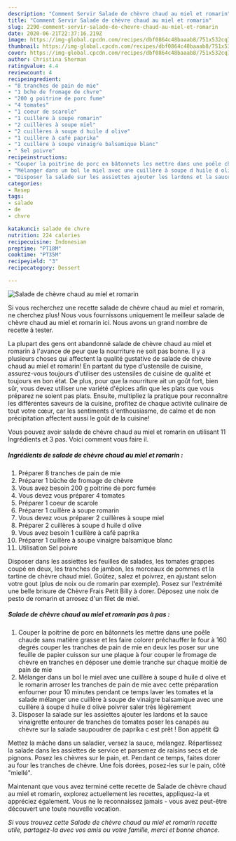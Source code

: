 ```yaml
---
description: "Comment Servir Salade de chèvre chaud au miel et romarin"
title: "Comment Servir Salade de chèvre chaud au miel et romarin"
slug: 2290-comment-servir-salade-de-chevre-chaud-au-miel-et-romarin
date: 2020-06-21T22:37:16.219Z
image: https://img-global.cpcdn.com/recipes/dbf0864c48baaab8/751x532cq70/salade-de-chevre-chaud-au-miel-et-romarin-photo-principale-de-la-recette.jpg
thumbnail: https://img-global.cpcdn.com/recipes/dbf0864c48baaab8/751x532cq70/salade-de-chevre-chaud-au-miel-et-romarin-photo-principale-de-la-recette.jpg
cover: https://img-global.cpcdn.com/recipes/dbf0864c48baaab8/751x532cq70/salade-de-chevre-chaud-au-miel-et-romarin-photo-principale-de-la-recette.jpg
author: Christina Sherman
ratingvalue: 4.4
reviewcount: 4
recipeingredient:
- "8 tranches de pain de mie"
- "1 bche de fromage de chvre"
- "200 g poitrine de porc fume"
- "4 tomates"
- "1 coeur de scarole"
- "1 cuillère à soupe romarin"
- "2 cuillères à soupe miel"
- "2 cuillères à soupe d huile d olive"
- "1 cuillère à café paprika"
- "1 cuillère à soupe vinaigre balsamique blanc"
- " Sel poivre"
recipeinstructions:
- "Couper la poitrine de porc en bâtonnets les mettre dans une poêle chaude sans matière grasse et les faire colorer préchauffer le four à 160 degrés couper les tranches de pain de mie en deux les poser sur une feuille de papier cuisson sur une plaque à four couper le fromage de chèvre en tranches en déposer une demie tranche sur chaque moitié de pain de mie"
- "Mélanger dans un bol le miel avec une cuillère à soupe d huile d olive et le romarin arroser les tranches de pain de mie avec cette préparation enfourner pour 10 minutes pendant ce temps laver les tomates et la salade mélanger une cuillère à soupe de vinaigre balsamique avec une cuillère à soupe d huile d olive poivrer saler très légèrement"
- "Disposer la salade sur les assiettes ajouter les lardons et la sauce vinaigrette entourer de tranches de tomates poser les canapés au chèvre sur la salade saupoudrer de paprika c est prêt ! Bon appétit 😋"
categories:
- Resep
tags:
- salade
- de
- chvre

katakunci: salade de chvre 
nutrition: 224 calories
recipecuisine: Indonesian
preptime: "PT18M"
cooktime: "PT35M"
recipeyield: "3"
recipecategory: Dessert

---
```



![Salade de chèvre chaud au miel et romarin](https://img-global.cpcdn.com/recipes/dbf0864c48baaab8/751x532cq70/salade-de-chevre-chaud-au-miel-et-romarin-photo-principale-de-la-recette.jpg)

Si vous recherchez une recette salade de chèvre chaud au miel et romarin, ne cherchez plus! Nous vous fournissons uniquement le meilleur salade de chèvre chaud au miel et romarin ici. Nous avons un grand nombre de recette à tester.

La plupart des gens ont abandonné salade de chèvre chaud au miel et romarin à l'avance de peur que la nourriture ne soit pas bonne. Il y a plusieurs choses qui affectent la qualité gustative de salade de chèvre chaud au miel et romarin! En partant du type d'ustensile de cuisine, assurez-vous toujours d'utiliser des ustensiles de cuisine de qualité et toujours en bon état. De plus, pour que la nourriture ait un goût fort, bien sûr, vous devez utiliser une variété d'épices afin que les plats que vous préparez ne soient pas plats. Ensuite, multipliez la pratique pour reconnaître les différentes saveurs de la cuisine, profitez de chaque activité culinaire de tout votre cœur, car les sentiments d'enthousiasme, de calme et de non précipitation affectent aussi le goût de la cuisine!

<!--inarticleads1-->

Vous pouvez avoir salade de chèvre chaud au miel et romarin en utilisant 11 Ingrédients et 3 pas. Voici comment vous faire il.

##### Ingrédients de salade de chèvre chaud au miel et romarin :

1. Préparer 8 tranches de pain de mie
1. Préparer 1 bûche de fromage de chèvre
1. Vous avez besoin 200 g poitrine de porc fumée
1. Vous devez vous préparer 4 tomates
1. Préparer 1 coeur de scarole
1. Préparer 1 cuillère à soupe romarin
1. Vous devez vous préparer 2 cuillères à soupe miel
1. Préparer 2 cuillères à soupe d huile d olive
1. Vous avez besoin 1 cuillère à café paprika
1. Préparer 1 cuillère à soupe vinaigre balsamique blanc
1. Utilisation  Sel poivre


Disposer dans les assiettes les feuilles de salades, les tomates grappes coupé en deux, les tranches de jambon, les morceaux de pommes et la tartine de chèvre chaud miel. Goûtez, salez et poivrez, en ajustant selon votre gout (plus de noix ou de romarin par exemple). Posez sur l&#39;extrémité une belle brisure de Chèvre Frais Petit Billy à dorer. Déposez une noix de pesto de romarin et arrosez d&#39;un filet de miel. 

<!--inarticleads2-->

##### Salade de chèvre chaud au miel et romarin pas à pas :

1. Couper la poitrine de porc en bâtonnets les mettre dans une poêle chaude sans matière grasse et les faire colorer préchauffer le four à 160 degrés couper les tranches de pain de mie en deux les poser sur une feuille de papier cuisson sur une plaque à four couper le fromage de chèvre en tranches en déposer une demie tranche sur chaque moitié de pain de mie
1. Mélanger dans un bol le miel avec une cuillère à soupe d huile d olive et le romarin arroser les tranches de pain de mie avec cette préparation enfourner pour 10 minutes pendant ce temps laver les tomates et la salade mélanger une cuillère à soupe de vinaigre balsamique avec une cuillère à soupe d huile d olive poivrer saler très légèrement
1. Disposer la salade sur les assiettes ajouter les lardons et la sauce vinaigrette entourer de tranches de tomates poser les canapés au chèvre sur la salade saupoudrer de paprika c est prêt ! Bon appétit 😋


Mettez la mâche dans un saladier, versez la sauce, mélangez. Répartissez la salade dans les assiettes de service et parsemez de raisins secs et de pignons. Posez les chèvres sur le pain, et. Pendant ce temps, faites dorer au four les tranches de chèvre. Une fois dorées, posez-les sur le pain, côté &#34;miellé&#34;. 

<!--inarticleads1-->

<p>
Maintenant que vous avez terminé cette recette de Salade de chèvre chaud au miel et romarin, explorez actuellement les recettes, appliquez-la et appréciez également. Vous ne le reconnaissez jamais - vous avez peut-être découvert une toute nouvelle vocation.
</p>

<p>
<i>Si vous trouvez cette Salade de chèvre chaud au miel et romarin recette utile, partagez-la avec vos amis ou votre famille, merci et bonne chance.</i>
</p>
